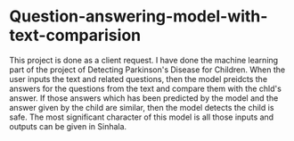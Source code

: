 # Question-answering-model-with-text-comparision
This project is done as a client request. I have done the machine learning part of the project of Detecting Parkinson's Disease for Children. When the user inputs the text and related questions, then the model preidcts the answers for the questions from the text and compare them with the chld's answer. If those answers which has been predicted by the model and the answer given by the child are similar, then the model detects the child is safe. The most significant character of this model is all those inputs and outputs can be given in Sinhala.
